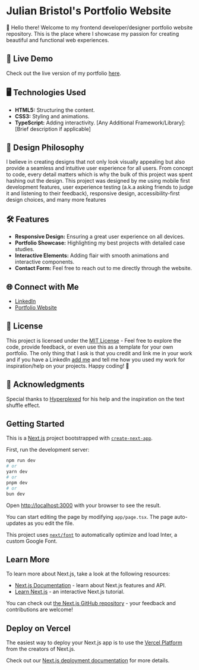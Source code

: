 # Julian Bristol's Portfolio Website
👋 Hello there! Welcome to my frontend developer/designer portfolio website repository. This is the place where I showcase my passion for creating beautiful and functional web experiences.

## 🚀 Live Demo
Check out the live version of my portfolio [here](https://julianb.netlify.app/).

## 🖥️ Technologies Used
- **HTML5:** Structuring the content.
- **CSS3:** Styling and animations.
- **TypeScript:** Adding interactivity.
[Any Additional Framework/Library]: [Brief description if applicable]

## 🎨 Design Philosophy
I believe in creating designs that not only look visually appealing but also provide a seamless and intuitive user experience for all users. From concept to code, every detail matters which is why the bulk of this project was spent hashing out the design. This project was designed by me using mobile first development features, user experience testing (a.k.a asking friends to judge it and listening to their feedback), responsive design, accessibility-first design choices, and many more features

## 🛠️ Features
- **Responsive Design:** Ensuring a great user experience on all devices.
- **Portfolio Showcase:** Highlighting my best projects with detailed case studies.
- **Interactive Elements:** Adding flair with smooth animations and interactive components.
- **Contact Form:** Feel free to reach out to me directly through the website.

## 🌐 Connect with Me
- [LinkedIn](https://www.linkedin.com/in/julianbristol/)
- [Portfolio Website](https://julianbristol.netlify.app/)

## 📝 License
This project is licensed under the [MIT License](https://opensource.org/license/mit/) - Feel free to explore the code, provide feedback, or even use this as a template for your own portfolio. The only thing that I ask is that you credit and link me in your work and if you have a LinkedIn [add me](https://www.linkedin.com/in/julianbristol/) and tell me how you used my work for inspiration/help on your projects. Happy coding! 🚀

## 🙌 Acknowledgments
Special thanks to [Hyperplexed](https://www.youtube.com/watch?v=W5oawMJaXbU&ab_channel=Hyperplexed) for his help and the inspiration on the text shuffle effect.

## Getting Started
This is a [Next.js](https://nextjs.org/) project bootstrapped with [`create-next-app`](https://github.com/vercel/next.js/tree/canary/packages/create-next-app).

First, run the development server:

```bash
npm run dev
# or
yarn dev
# or
pnpm dev
# or
bun dev
```

Open [http://localhost:3000](http://localhost:3000) with your browser to see the result.

You can start editing the page by modifying `app/page.tsx`. The page auto-updates as you edit the file.

This project uses [`next/font`](https://nextjs.org/docs/basic-features/font-optimization) to automatically optimize and load Inter, a custom Google Font.

## Learn More

To learn more about Next.js, take a look at the following resources:

- [Next.js Documentation](https://nextjs.org/docs) - learn about Next.js features and API.
- [Learn Next.js](https://nextjs.org/learn) - an interactive Next.js tutorial.

You can check out [the Next.js GitHub repository](https://github.com/vercel/next.js/) - your feedback and contributions are welcome!

## Deploy on Vercel

The easiest way to deploy your Next.js app is to use the [Vercel Platform](https://vercel.com/new?utm_medium=default-template&filter=next.js&utm_source=create-next-app&utm_campaign=create-next-app-readme) from the creators of Next.js.

Check out our [Next.js deployment documentation](https://nextjs.org/docs/deployment) for more details.
